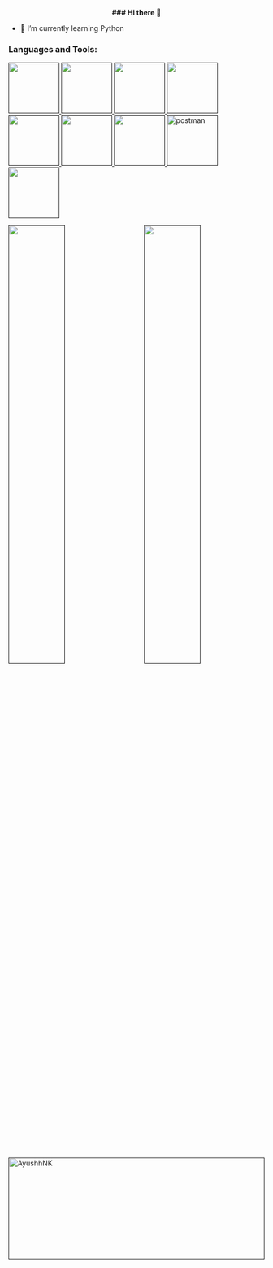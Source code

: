 <p align="center"><b>### Hi there 👋</b></p>



- 🌱 I’m currently learning Python<br>

<!-- - 👯 I’m looking to collaborate on ...
- 🤔 I’m looking for help with ...
- 💬 Ask me about ...
- 📫 How to reach me: ...
- 😄 Pronouns: ...
- ⚡ Fun 
-->

<h3 align="left">Languages and Tools:</h3>
<p align="left"> <a href="" target="_blank" rel="noreferrer"> 
 <img src="https://cdn.jsdelivr.net/gh/devicons/devicon/icons/python/python-original.svg" width="100" height="100"/>        
<img src="https://cdn.jsdelivr.net/gh/devicons/devicon/icons/django/django-plain.svg" width="100" height="100"/>  
<img src="https://cdn.jsdelivr.net/gh/devicons/devicon/icons/react/react-original.svg" width="100" height="100"/>
 <img src="https://cdn.jsdelivr.net/gh/devicons/devicon@latest/icons/redux/redux-original.svg" width="100" height="100" />
<img src="https://cdn.jsdelivr.net/gh/devicons/devicon/icons/git/git-original.svg" width="100" height="100"/>
<img src="https://cdn.jsdelivr.net/gh/devicons/devicon/icons/postgresql/postgresql-original.svg" width="100" height="100"/>
<img src="https://cdn.jsdelivr.net/gh/devicons/devicon/icons/sqlite/sqlite-original.svg" width="100" height="100"/>
          
<img src="https://www.vectorlogo.zone/logos/getpostman/getpostman-icon.svg" alt="postman" width="100" height="100"/>  
<img src="https://cdn.jsdelivr.net/gh/devicons/devicon@latest/icons/tailwindcss/tailwindcss-original.svg" width="100" height="100"/> 
</p>

<!--
<div>
<p><img align="left" src="https://seeklogo.com/images/F/fastapi-logo-541BAA112F-seeklogo.com.png" alt="FastAPI" width="25%" height="200"></p>
<p><img align="left" src="https://raw.githubusercontent.com/devicons/devicon/master/icons/python/python-original.svg" alt="python" width="40%" height="200"/></p>
<p><img align="right" src="https://cdn.worldvectorlogo.com/logos/django.svg" alt="django" width="20%" height="200"/></p>
</div>
-->

<img align="left" width="47%" bg_color="red" src="https://github-readme-stats.vercel.app/api?username=AyushhNK&show_icons=true&theme=vision-friendly-dark">
<img align="right" width="47%" src="https://github-readme-stats.vercel.app/api/top-langs/?username=AyushhNK&layout=compact&theme=vision-friendly-dark")(https://github.com/AyushhNK/github-readme-stats">

<p><img align="center" width="100%" height="200px" src="https://github-readme-streak-stats.herokuapp.com/?user=AyushhNK&layout=compact&theme=vision-friendly-dark" alt="AyushhNK" /></p>
